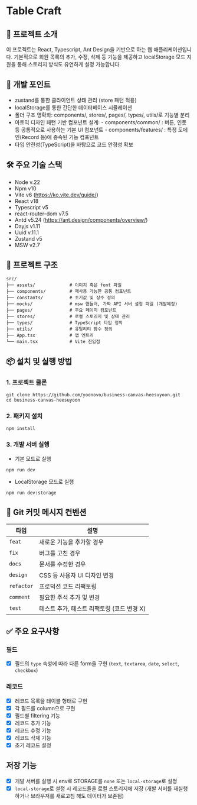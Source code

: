 # Table Craft

## 📘 프로젝트 소개

이 프로젝트는 React, Typescript, Ant Design을 기반으로 하는 웹 애플리케이션입니다.
기본적으로 회원 목록의 추가, 수정, 삭제 등 기능을 제공하고 localStorage 모드 지원을 통해 스토리지 방식도 유연하게 설정 가능합니다.

## 🎯 개발 포인트

- zustand를 통한 클라이언트 상태 관리 (store 패턴 적용)
- localStorage를 통한 간단한 데이터베이스 시뮬레이션
- 폴더 구조 명확화: components/, stores/, pages/, types/, utils/로 기능별 분리
- 아토믹 디자인 패턴 기반 컴포넌트 설계: - components/common/ : 버튼, 인풋 등 공통적으로 사용하는 기본 UI 컴포넌트 - components/features/ : 특정 도메인(Record 등)에 종속된 기능 컴포넌트
- 타입 안전성(TypeScript)을 바탕으로 코드 안정성 확보

## 🛠️ 주요 기술 스택

- Node v.22
- Npm v10
- Vite v6 (https://ko.vite.dev/guide/)
- React v18
- Typescript v5
- react-router-dom v7.5
- Antd v5.24 (https://ant.design/components/overview/)
- Dayjs v1.11
- Uuid v.11.1
- Zustand v5
- MSW v2.7

## 📁 프로젝트 구조

```
src/
├── assets/             # 이미지 혹은 font 파일
├── components/         # 재사용 가능한 공통 컴포넌트
├── constants/          # 초기값 및 상수 정의
├── mocks/              # msw 핸들러, 가짜 API 서버 설정 파일 (개발예정)
├── pages/              # 주요 페이지 컴포넌트
├── stores/             # 로컬 스토리지 및 상태 관리
├── types/              # TypeScript 타입 정의
├── utils/              # 유틸리티 함수 정의
├── App.tsx             # 앱 엔트리
└── main.tsx            # Vite 진입점
```

## 📦 설치 및 실행 방법

### 1. 프로젝트 클론

```
git clone https://github.com/yoonovo/business-canvas-heesuyoon.git
cd business-canvas-heesuyoon
```

### 2. 패키지 설치

```
npm install
```

### 3. 개발 서버 실행

- 기본 모드로 실행

```
npm run dev
```

- LocalStorage 모드로 실행

```
npm run dev:storage
```

## 🧾 Git 커밋 메시지 컨벤션

| 타입       | 설명                                       |
| ---------- | ------------------------------------------ |
| `feat`     | 새로운 기능을 추가할 경우                  |
| `fix`      | 버그를 고친 경우                           |
| `docs`     | 문서를 수정한 경우                         |
| `design`   | CSS 등 사용자 UI 디자인 변경               |
| `refactor` | 프로덕션 코드 리팩토링                     |
| `comment`  | 필요한 주석 추가 및 변경                   |
| `test`     | 테스트 추가, 테스트 리팩토링 (코드 변경 X) |

## ✅ 주요 요구사항

### 필드

- [x] 필드의 `type` 속성에 따라 다른 form을 구현 (`text`, `textarea`, `date`, `select`, `checkbox`)

### 레코드

- [x] 레코드 목록을 테이블 형태로 구현
- [x] 각 필드를 column으로 구현
- [x] 필드별 filtering 기능
- [x] 레코드 추가 기능
- [x] 레코드 수정 기능
- [x] 레코드 삭제 기능
- [x] 초기 레코드 설정

## 저장 기능

- [x] 개발 서버를 실행 시 env로 STORAGE를 `none` 또는 `local-storage`로 설정
- [x] `local-storage`로 설정 시 레코드들을 로컬 스토리지에 저장
      (개발 서버를 재실행하거나 브라우저를 새로고침 해도 데이터가 보존됨)
